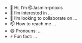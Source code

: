 - 👋 Hi, I’m @Jasmin-prioxis
- 👀 I’m interested in ...
- 💞️ I’m looking to collaborate on ...
- 📫 How to reach me ...
- 😄 Pronouns: ...
- ⚡ Fun fact: ...

<!---
Jasmin-prioxis/Jasmin-prioxis is a ✨ special ✨ repository because its `README.md` (this file) appears on your GitHub profile.
You can click the Preview link to take a look at your changes.
--->
